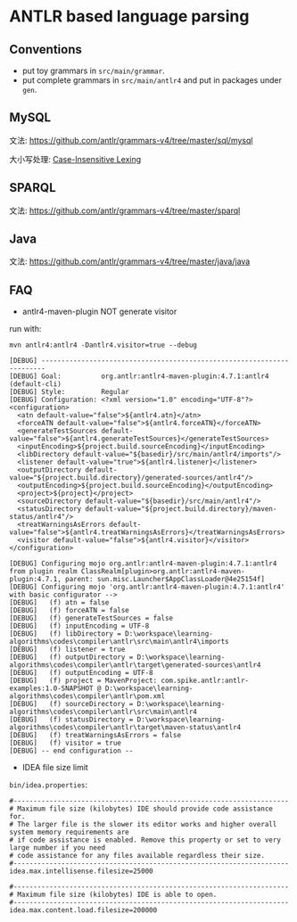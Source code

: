 # ANTLR based language parsing

## Conventions

- put toy grammars in `src/main/grammar`.
- put complete grammars in `src/main/antlr4` and put in packages under `gen`.

## MySQL

文法: https://github.com/antlr/grammars-v4/tree/master/sql/mysql

大小写处理: [Case-Insensitive Lexing](https://github.com/antlr/antlr4/blob/master/doc/case-insensitive-lexing.md#custom-character-streams-approach)

## SPARQL

文法: https://github.com/antlr/grammars-v4/tree/master/sparql

## Java

文法: https://github.com/antlr/grammars-v4/tree/master/java/java

## FAQ

- antlr4-maven-plugin NOT generate visitor

run with:

```shell script
mvn antlr4:antlr4 -Dantlr4.visitor=true --debug

[DEBUG] -----------------------------------------------------------------------
[DEBUG] Goal:          org.antlr:antlr4-maven-plugin:4.7.1:antlr4 (default-cli)
[DEBUG] Style:         Regular
[DEBUG] Configuration: <?xml version="1.0" encoding="UTF-8"?>
<configuration>
  <atn default-value="false">${antlr4.atn}</atn>
  <forceATN default-value="false">${antlr4.forceATN}</forceATN>
  <generateTestSources default-value="false">${antlr4.generateTestSources}</generateTestSources>
  <inputEncoding>${project.build.sourceEncoding}</inputEncoding>
  <libDirectory default-value="${basedir}/src/main/antlr4/imports"/>
  <listener default-value="true">${antlr4.listener}</listener>
  <outputDirectory default-value="${project.build.directory}/generated-sources/antlr4"/>
  <outputEncoding>${project.build.sourceEncoding}</outputEncoding>
  <project>${project}</project>
  <sourceDirectory default-value="${basedir}/src/main/antlr4"/>
  <statusDirectory default-value="${project.build.directory}/maven-status/antlr4"/>
  <treatWarningsAsErrors default-value="false">${antlr4.treatWarningsAsErrors}</treatWarningsAsErrors>
  <visitor default-value="false">${antlr4.visitor}</visitor>
</configuration>

[DEBUG] Configuring mojo org.antlr:antlr4-maven-plugin:4.7.1:antlr4 from plugin realm ClassRealm[plugin>org.antlr:antlr4-maven-plugin:4.7.1, parent: sun.misc.Launcher$AppClassLoader@4e25154f]
[DEBUG] Configuring mojo 'org.antlr:antlr4-maven-plugin:4.7.1:antlr4' with basic configurator -->
[DEBUG]   (f) atn = false
[DEBUG]   (f) forceATN = false
[DEBUG]   (f) generateTestSources = false
[DEBUG]   (f) inputEncoding = UTF-8
[DEBUG]   (f) libDirectory = D:\workspace\learning-algorithms\codes\compiler\antlr\src\main\antlr4\imports
[DEBUG]   (f) listener = true
[DEBUG]   (f) outputDirectory = D:\workspace\learning-algorithms\codes\compiler\antlr\target\generated-sources\antlr4
[DEBUG]   (f) outputEncoding = UTF-8
[DEBUG]   (f) project = MavenProject: com.spike.antlr:antlr-examples:1.0-SNAPSHOT @ D:\workspace\learning-algorithms\codes\compiler\antlr\pom.xml
[DEBUG]   (f) sourceDirectory = D:\workspace\learning-algorithms\codes\compiler\antlr\src\main\antlr4
[DEBUG]   (f) statusDirectory = D:\workspace\learning-algorithms\codes\compiler\antlr\target\maven-status\antlr4
[DEBUG]   (f) treatWarningsAsErrors = false
[DEBUG]   (f) visitor = true
[DEBUG] -- end configuration --
```

- IDEA file size limit

`bin/idea.properties`:

```properties
#---------------------------------------------------------------------
# Maximum file size (kilobytes) IDE should provide code assistance for.
# The larger file is the slower its editor works and higher overall system memory requirements are
# if code assistance is enabled. Remove this property or set to very large number if you need
# code assistance for any files available regardless their size.
#---------------------------------------------------------------------
idea.max.intellisense.filesize=25000

#---------------------------------------------------------------------
# Maximum file size (kilobytes) IDE is able to open.
#---------------------------------------------------------------------
idea.max.content.load.filesize=200000
```